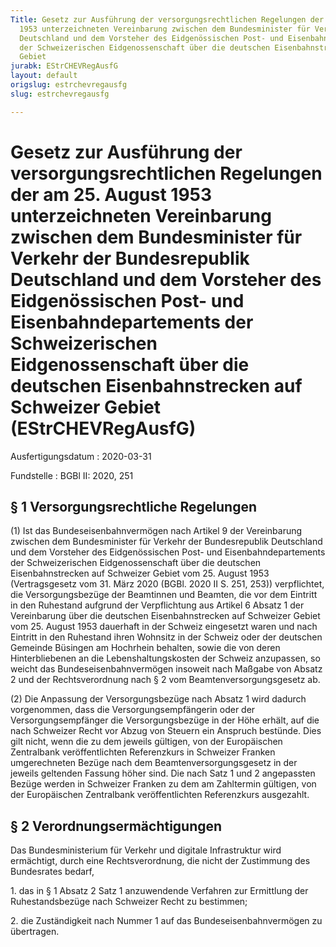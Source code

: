 ```yaml
---
Title: Gesetz zur Ausführung der versorgungsrechtlichen Regelungen der am 25. August
  1953 unterzeichneten Vereinbarung zwischen dem Bundesminister für Verkehr der Bundesrepublik
  Deutschland und dem Vorsteher des Eidgenössischen Post- und Eisenbahndepartements
  der Schweizerischen Eidgenossenschaft über die deutschen Eisenbahnstrecken auf Schweizer
  Gebiet
jurabk: EStrCHEVRegAusfG
layout: default
origslug: estrchevregausfg
slug: estrchevregausfg

---
```


# Gesetz zur Ausführung der versorgungsrechtlichen Regelungen der am 25. August 1953 unterzeichneten Vereinbarung zwischen dem Bundesminister für Verkehr der Bundesrepublik Deutschland und dem Vorsteher des Eidgenössischen Post- und Eisenbahndepartements der Schweizerischen Eidgenossenschaft über die deutschen Eisenbahnstrecken auf Schweizer Gebiet (EStrCHEVRegAusfG)

Ausfertigungsdatum
:   2020-03-31

Fundstelle
:   BGBl II: 2020, 251


## § 1 Versorgungsrechtliche Regelungen

(1) Ist das Bundeseisenbahnvermögen nach Artikel 9 der Vereinbarung zwischen dem Bundesminister für Verkehr der Bundesrepublik Deutschland und dem Vorsteher des Eidgenössischen Post- und Eisenbahndepartements der Schweizerischen Eidgenossenschaft über die deutschen Eisenbahnstrecken auf Schweizer Gebiet vom 25. August 1953 (Vertragsgesetz vom 31. März 2020 (BGBl. 2020 II S. 251, 253)) verpflichtet, die Versorgungsbezüge der Beamtinnen und Beamten, die vor dem Eintritt in den Ruhestand aufgrund der Verpflichtung aus Artikel 6 Absatz 1 der Vereinbarung über die deutschen Eisenbahnstrecken auf Schweizer Gebiet vom 25. August 1953 dauerhaft in der Schweiz eingesetzt waren und nach Eintritt in den Ruhestand ihren Wohnsitz in der Schweiz oder der deutschen Gemeinde Büsingen am Hochrhein behalten, sowie die von deren Hinterbliebenen an die Lebenshaltungskosten der Schweiz anzupassen, so weicht das Bundeseisenbahnvermögen insoweit nach Maßgabe von Absatz 2 und der Rechtsverordnung nach § 2 vom Beamtenversorgungsgesetz ab.

(2) Die Anpassung der Versorgungsbezüge nach Absatz 1 wird dadurch vorgenommen, dass die Versorgungsempfängerin oder der Versorgungsempfänger die Versorgungsbezüge in der Höhe erhält, auf die nach Schweizer Recht vor Abzug von Steuern ein Anspruch bestünde. Dies gilt nicht, wenn die zu dem jeweils gültigen, von der Europäischen Zentralbank veröffentlichten Referenzkurs in Schweizer Franken umgerechneten Bezüge nach dem Beamtenversorgungsgesetz in der jeweils geltenden Fassung höher sind. Die nach Satz 1 und 2 angepassten Bezüge werden in Schweizer Franken zu dem am Zahltermin gültigen, von der Europäischen Zentralbank veröffentlichten Referenzkurs ausgezahlt.


## § 2 Verordnungsermächtigungen

Das Bundesministerium für Verkehr und digitale Infrastruktur wird ermächtigt, durch eine Rechtsverordnung, die nicht der Zustimmung des Bundesrates bedarf,

1\. das in § 1 Absatz 2 Satz 1 anzuwendende Verfahren zur Ermittlung der Ruhestandsbezüge nach Schweizer Recht zu bestimmen;

2\. die Zuständigkeit nach Nummer 1 auf das Bundeseisenbahnvermögen zu übertragen.

